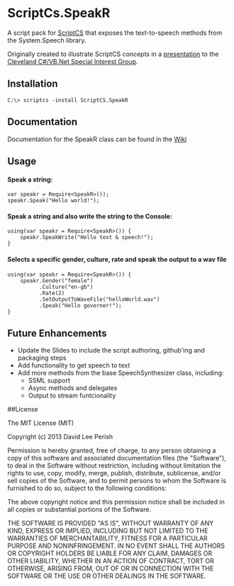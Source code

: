 ScriptCs.SpeakR
==============================

A script pack for [ScriptCS](https://github.com/scriptcs) that exposes the text-to-speech methods from the System.Speech library.

Originally created to illustrate ScriptCS concepts in a 
[presentation](http://www.slideshare.net/DavidLeePerish/script-cs-for-business-and-pleasure) to the [Cleveland C#/VB.Net Special Interest Group](http://www.clevelanddotnet.info/).

## Installation

    C:\> scriptcs -install ScriptCS.SpeakR
    
## Documentation

Documentation for the SpeakR class can be found in the [Wiki](https://github.com/dperish/ScriptCS.SpeakR/wiki/SpeakR-Class-Documentation)

## Usage

#### Speak a string:

    var speakr = Require<SpeakR>());
    speakr.Speak("Hello world!");

#### Speak a string and also write the string to the Console:

    using(var speakr = Require<SpeakR>()) {
        speakr.SpeakWrite("Hello text & speech!");
    }
    
#### Selects a specific gender, culture, rate and speak the output to a wav file

    using(var speakr = Require<SpeakR>()) {
        speakr.Gender("female")
              .Culture("en-gb")
              .Rate(2)
              .SetOutputToWaveFile("helloWorld.wav")
              .Speak("Hello governer!");
    }

## Future Enhancements

- Update the Slides to include the script authoring, github'ing and packaging steps
- Add functionality to get speech to text
- Add more methods from the base SpeechSynthesizer class, including:
  - SSML support
  - Async methods and delegates
  - Output to stream funtcionality

##License

The MIT License (MIT)

Copyright (c) 2013 David Lee Perish

Permission is hereby granted, free of charge, to any person obtaining a copy
of this software and associated documentation files (the "Software"), to deal
in the Software without restriction, including without limitation the rights
to use, copy, modify, merge, publish, distribute, sublicense, and/or sell
copies of the Software, and to permit persons to whom the Software is
furnished to do so, subject to the following conditions:

The above copyright notice and this permission notice shall be included in
all copies or substantial portions of the Software.

THE SOFTWARE IS PROVIDED "AS IS", WITHOUT WARRANTY OF ANY KIND, EXPRESS OR
IMPLIED, INCLUDING BUT NOT LIMITED TO THE WARRANTIES OF MERCHANTABILITY,
FITNESS FOR A PARTICULAR PURPOSE AND NONINFRINGEMENT. IN NO EVENT SHALL THE
AUTHORS OR COPYRIGHT HOLDERS BE LIABLE FOR ANY CLAIM, DAMAGES OR OTHER
LIABILITY, WHETHER IN AN ACTION OF CONTRACT, TORT OR OTHERWISE, ARISING FROM,
OUT OF OR IN CONNECTION WITH THE SOFTWARE OR THE USE OR OTHER DEALINGS IN
THE SOFTWARE.

